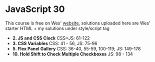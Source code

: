 # JavaScript 30

This course is free on Wes' [website](https://javascript30.com/ "JavaScript 30"), solutions uploaded here are Wes' starter HTML + my solutions under style/script tag

- **2. JS and CSS Clock** CSS+JS: 61-122
- **3. CSS Variables** CSS: 41 - 56, JS: 75-96
- **5. Flex Panel Gallery** CSS: 36-40, 55-59, 100-119; JS: 149-178
- **10. Hold Shift to Check Multiple Checkboxes** JS: 98 - 134
